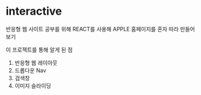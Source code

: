 # interactive
반응형 웹 사이트 공부를 위해 REACT를 사용해 APPLE 홈페이지를 혼자 따라 만들어 보기

이 프로젝트를 통해 알게 된 점
1. 반응형 웹 레이아웃
2. 드롭다운 Nav
3. 검색창
4. 이미지 슬라이딩
